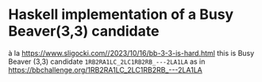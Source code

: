 # Haskell implementation of a Busy Beaver(3,3) candidate

à la https://www.sligocki.com//2023/10/16/bb-3-3-is-hard.html this is Busy Beaver (3,3) candidate `1RB2RA1LC_2LC1RB2RB_---2LA1LA` as in https://bbchallenge.org/1RB2RA1LC_2LC1RB2RB_---2LA1LA

